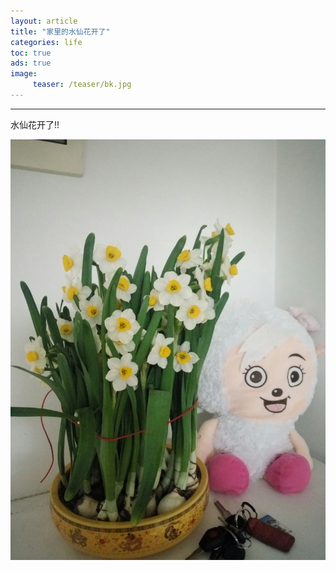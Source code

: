 ```yaml
---
layout: article
title: "家里的水仙花开了"
categories: life
toc: true
ads: true
image:
     teaser: /teaser/bk.jpg
---
```


---

水仙花开了!!

![3](https://github.com/storage201602/storage201602/blob/master/myhome2016/_posts/life/2016-02-17-2159life.md/0217_132.jpg?raw=true)